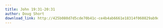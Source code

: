 ```yaml
---
title: John 19:31-20:31
author: Doug Short
download_link: http://425b080d7d5cde70b41c-ce4b4ab6661e18314f060829ab9d3455.r81.cf2.rackcdn.com/2013-09-22-john_19_31_20_31.mp3
---
```

